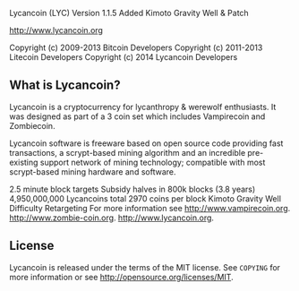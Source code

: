 Lycancoin (LYC)
Version 1.1.5
Added Kimoto Gravity Well & Patch

http://www.lycancoin.org

Copyright (c) 2009-2013 Bitcoin Developers
Copyright (c) 2011-2013 Litecoin Developers
Copyright (c) 2014 Lycancoin Developers

What is Lycancoin?
----------------
Lycancoin is a cryptocurrency for lycanthropy & werewolf enthusiasts. It was designed as part of a 3 coin set which includes Vampirecoin and Zombiecoin.

Lycancoin software is freeware based on open source code providing fast transactions, a scrypt-based mining algorithm and an incredible pre-existing support network of mining technology; compatible with most scrypt-based mining hardware and software.

2.5 minute block targets
Subsidy halves in 800k blocks (3.8 years)
4,950,000,000 Lycancoins total
2970 coins per block
Kimoto Gravity Well Difficulty Retargeting
For more information see 
http://www.vampirecoin.org.
http://www.zombie-coin.org.
http://www.lycancoin.org.

License
-------

Lycancoin is released under the terms of the MIT license. See `COPYING` for more
information or see http://opensource.org/licenses/MIT.



